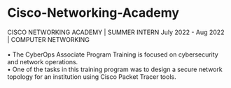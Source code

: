 # Cisco-Networking-Academy
CISCO NETWORKING ACADEMY | SUMMER INTERN 
July 2022 - Aug 2022 | COMPUTER NETWORKING  
<br>
• The CyberOps Associate Program Training is focused on cybersecurity and network operations.
<br>
• One of the tasks in this training program was to design a secure network topology for an institution using Cisco Packet Tracer tools.
